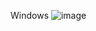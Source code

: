 Windows
![image](https://github.com/Termtre/GFTS4/assets/95123992/203a29fe-68a6-421b-8768-ae8e41058560)
